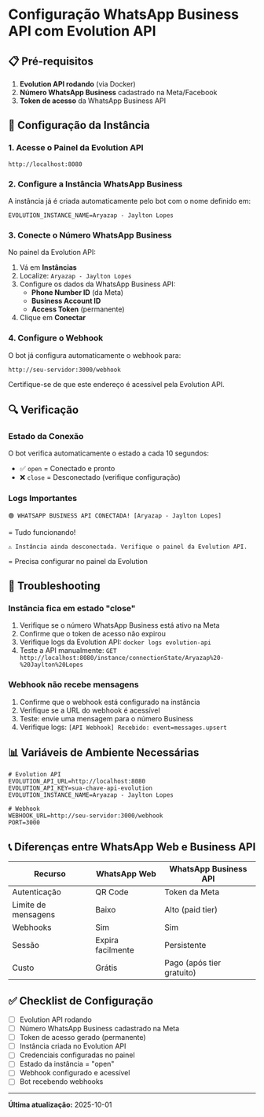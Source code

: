 # Configuração WhatsApp Business API com Evolution API

## 📋 Pré-requisitos

1. **Evolution API rodando** (via Docker)
2. **Número WhatsApp Business** cadastrado na Meta/Facebook
3. **Token de acesso** da WhatsApp Business API

## 🔧 Configuração da Instância

### 1. Acesse o Painel da Evolution API

```
http://localhost:8080
```

### 2. Configure a Instância WhatsApp Business

A instância já é criada automaticamente pelo bot com o nome definido em:
```
EVOLUTION_INSTANCE_NAME=Aryazap - Jaylton Lopes
```

### 3. Conecte o Número WhatsApp Business

No painel da Evolution API:

1. Vá em **Instâncias**
2. Localize: `Aryazap - Jaylton Lopes`
3. Configure os dados da WhatsApp Business API:
   - **Phone Number ID** (da Meta)
   - **Business Account ID**
   - **Access Token** (permanente)
4. Clique em **Conectar**

### 4. Configure o Webhook

O bot já configura automaticamente o webhook para:
```
http://seu-servidor:3000/webhook
```

Certifique-se de que este endereço é acessível pela Evolution API.

## 🔍 Verificação

### Estado da Conexão

O bot verifica automaticamente o estado a cada 10 segundos:
- ✅ `open` = Conectado e pronto
- ❌ `close` = Desconectado (verifique configuração)

### Logs Importantes

```
🟢 WHATSAPP BUSINESS API CONECTADA! [Aryazap - Jaylton Lopes]
```
= Tudo funcionando!

```
⚠️ Instância ainda desconectada. Verifique o painel da Evolution API.
```
= Precisa configurar no painel da Evolution

## 🚨 Troubleshooting

### Instância fica em estado "close"

1. Verifique se o número WhatsApp Business está ativo na Meta
2. Confirme que o token de acesso não expirou
3. Verifique logs da Evolution API: `docker logs evolution-api`
4. Teste a API manualmente: `GET http://localhost:8080/instance/connectionState/Aryazap%20-%20Jaylton%20Lopes`

### Webhook não recebe mensagens

1. Confirme que o webhook está configurado na instância
2. Verifique se a URL do webhook é acessível
3. Teste: envie uma mensagem para o número Business
4. Verifique logs: `[API Webhook] Recebido: event=messages.upsert`

## 📊 Variáveis de Ambiente Necessárias

```env
# Evolution API
EVOLUTION_API_URL=http://localhost:8080
EVOLUTION_API_KEY=sua-chave-api-evolution
EVOLUTION_INSTANCE_NAME=Aryazap - Jaylton Lopes

# Webhook
WEBHOOK_URL=http://seu-servidor:3000/webhook
PORT=3000
```

## 📞 Diferenças entre WhatsApp Web e Business API

| Recurso | WhatsApp Web | WhatsApp Business API |
|---------|--------------|----------------------|
| Autenticação | QR Code | Token da Meta |
| Limite de mensagens | Baixo | Alto (paid tier) |
| Webhooks | Sim | Sim |
| Sessão | Expira facilmente | Persistente |
| Custo | Grátis | Pago (após tier gratuito) |

## ✅ Checklist de Configuração

- [ ] Evolution API rodando
- [ ] Número WhatsApp Business cadastrado na Meta
- [ ] Token de acesso gerado (permanente)
- [ ] Instância criada no Evolution API
- [ ] Credenciais configuradas no painel
- [ ] Estado da instância = "open"
- [ ] Webhook configurado e acessível
- [ ] Bot recebendo webhooks

---

**Última atualização:** 2025-10-01
